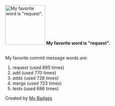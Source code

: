 <img src="https://my-badges.github.io/my-badges/favorite-word.png" alt="My favorite word is &quot;request&quot;." title="My favorite word is &quot;request&quot;." width="128">
<strong>My favorite word is &quot;request&quot;.</strong>
<br><br>

My favorite commit message words are:

1. request (used 895 times)
2. add (used 770 times)
3. adds (used 728 times)
4. merge (used 723 times)
5. tests (used 686 times)


Created by <a href="https://github.com/my-badges/my-badges">My Badges</a>